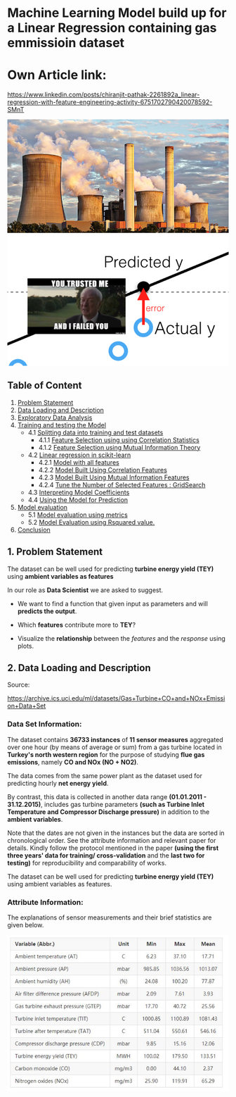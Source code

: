 # Machine Learning Model build up for a Linear Regression containing gas emmissioin dataset

# Own Article link:
https://www.linkedin.com/posts/chiranjit-pathak-2261892a_linear-regression-with-feature-engineering-activity-6751702790420078592-SMnT



<img src="https://github.com/pathakchiranjit/Machine-Learning/blob/main/LinearRegression/Gas_emission/Pics/pic1.jpg?raw=true"/>


<img src="https://github.com/pathakchiranjit/Machine-Learning/blob/main/LinearRegression/Gas_emission/Pics/pic3.png?raw=true"/>



## Table of Content

1. [Problem Statement](#section1)<br>
2. [Data Loading and Description](#section2)<br>
3. [Exploratory Data Analysis](#section3)<br>
4. [Training and testing the Model](#section4)<br>
    - 4.1 [Splitting data into training and test datasets](#section401)<br>
    	- 4.1.1 [Feature Selection using using Correlation Statistics](#section4011)<br>
    	- 4.1.2 [Feature Selection using Mutual Information Theory](#section4012)<br>
    - 4.2 [Linear regression in scikit-learn](#section402)<br>
    	- 4.2.1 [Model with all features](#section4021)<br>
    	- 4.2.2 [Model Built Using Correlation Features](#section4022)<br>
    	- 4.2.3 [Model Built Using Mutual Information Features](#section4023)<br>
    	- 4.2.4 [Tune the Number of Selected Features : GridSearch](#section4024)<br>
    - 4.3 [Interpreting Model Coefficients](#section403)<br>
    - 4.4 [Using the Model for Prediction](#section404)<br>   
5. [Model evaluation](#section5)<br>
    - 5.1 [Model evaluation using metrics](#section501)<br>
    - 5.2 [Model Evaluation using Rsquared value.](#section502)<br>
6. [Conclusion](#section6)<br>


## 1. Problem Statement

The dataset can be well used for predicting __turbine energy yield (TEY)__ using __ambient variables as features__

In our role as __Data Scientist__ we are asked to suggest.

- We want to find a function that given input as parameters and will __predicts the output__.

- Which __features__ contribute more to __TEY__?

- Visualize the __relationship__ between the _features_ and the _response_ using plots.


## 2. Data Loading and Description

Source:

https://archive.ics.uci.edu/ml/datasets/Gas+Turbine+CO+and+NOx+Emission+Data+Set


### Data Set Information:

The dataset contains __36733 instances__ of __11 sensor measures__ aggregated over one hour (by means of average or sum) from a gas turbine located in __Turkey's north western region__ for the purpose of studying __flue gas emissions__, namely __CO and NOx (NO + NO2)__. 

The data comes from the same power plant as the dataset used for predicting hourly __net energy yield__. 

By contrast, this data is collected in another data range __(01.01.2011 - 31.12.2015)__, includes gas turbine parameters __(such as Turbine Inlet Temperature and Compressor Discharge pressure)__ in addition to the __ambient variables__. 

Note that the dates are not given in the instances but the data are sorted in chronological order. See the attribute information and relevant paper for details. Kindly follow the protocol mentioned in the paper __(using the first three years' data for training/ cross-validation__ and the __last two for testing)__ for reproducibility and comparability of works. 

The dataset can be well used for predicting __turbine energy yield (TEY)__ using ambient variables as features.


### Attribute Information:

The explanations of sensor measurements and their brief statistics are given below.

<img src="https://github.com/pathakchiranjit/Machine-Learning/blob/main/LinearRegression/Gas_emission/Pics/variable_1.JPG?raw=true"/>
